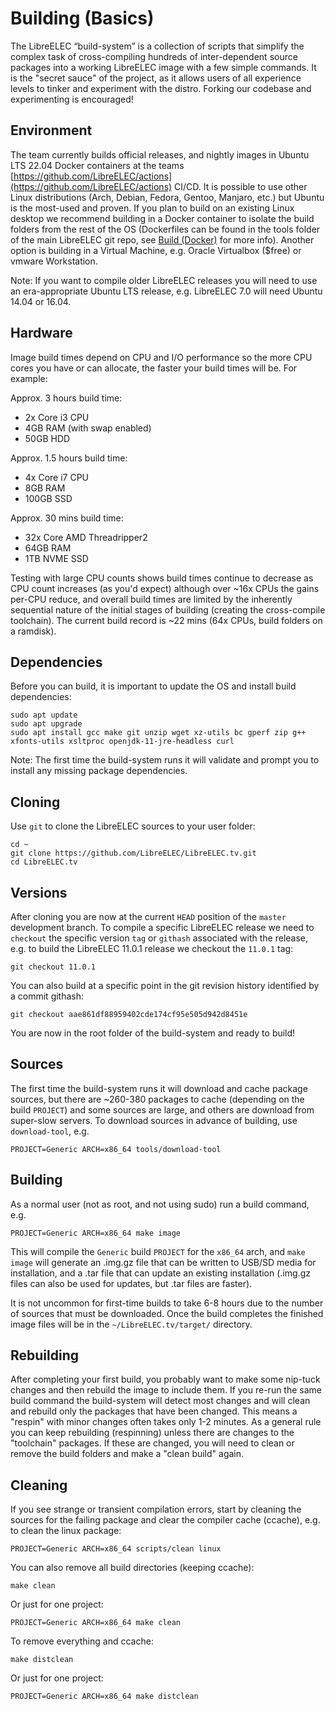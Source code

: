 # Building (Basics)

The LibreELEC “build-system” is a collection of scripts that simplify the complex task of cross-compiling hundreds of inter-dependent source packages into a working LibreELEC image with a few simple commands. It is the "secret sauce" of the project, as it allows users of all experience levels to tinker and experiment with the distro. Forking our codebase and experimenting is encouraged!

## Environment

The team currently builds official releases, and nightly images in Ubuntu LTS 22.04 Docker containers at the teams [https://github.com/LibreELEC/actions](https://github.com/LibreELEC/actions) CI/CD. It is possible to use other Linux distributions (Arch, Debian, Fedora, Gentoo, Manjaro, etc.) but Ubuntu is the most-used and proven. If you plan to build on an existing Linux desktop we recommend building in a Docker container to isolate the build folders from the rest of the OS (Dockerfiles can be found in the tools folder of the main LibreELEC git repo, see [Build (Docker)](build-docker.md) for more info). Another option is building in a Virtual Machine, e.g. Oracle Virtualbox ($free) or vmware Workstation.

Note: If you want to compile older LibreELEC releases you will need to use an era-appropriate Ubuntu LTS release, e.g. LibreELEC 7.0 will need Ubuntu 14.04 or 16.04.

## Hardware

Image build times depend on CPU and I/O performance so the more CPU cores you have or can allocate, the faster your build times will be. For example:

Approx. 3 hours build time:

* 2x Core i3 CPU
* 4GB RAM (with swap enabled)
* 50GB HDD

Approx. 1.5 hours build time:

* 4x Core i7 CPU
* 8GB RAM
* 100GB SSD

Approx. 30 mins build time:

* 32x Core AMD Threadripper2
* 64GB RAM
* 1TB NVME SSD

Testing with large CPU counts shows build times continue to decrease as CPU count increases (as you'd expect) although over \~16x CPUs the gains per-CPU reduce, and overall build times are limited by the inherently sequential nature of the initial stages of building (creating the cross-compile toolchain). The current build record is \~22 mins (64x CPUs, build folders on a ramdisk).

## Dependencies

Before you can build, it is important to update the OS and install build dependencies:

```
sudo apt update
sudo apt upgrade
sudo apt install gcc make git unzip wget xz-utils bc gperf zip g++ xfonts-utils xsltproc openjdk-11-jre-headless curl
```

Note: The first time the build-system runs it will validate and prompt you to install any missing package dependencies.

## Cloning

Use `git` to clone the LibreELEC sources to your user folder:

```
cd ~
git clone https://github.com/LibreELEC/LibreELEC.tv.git
cd LibreELEC.tv
```

## Versions

After cloning you are now at the current `HEAD` position of the `master` development branch. To compile a specific LibreELEC release we need to `checkout` the specific version `tag` or `githash` associated with the release, e.g. to build the LibreELEC 11.0.1 release we checkout the `11.0.1` tag:

```
git checkout 11.0.1
```

You can also build at a specific point in the git revision history identified by a commit githash:

```
git checkout aae861df88959402cde174cf95e505d942d8451e
```

You are now in the root folder of the build-system and ready to build!

## Sources

The first time the build-system runs it will download and cache package sources, but there are \~260-380 packages to cache (depending on the build `PROJECT`) and some sources are large, and others are download from super-slow servers. To download sources in advance of building, use `download-tool`, e.g.

```
PROJECT=Generic ARCH=x86_64 tools/download-tool
```

## Building

As a normal user (not as root, and not using sudo) run a build command, e.g.

```
PROJECT=Generic ARCH=x86_64 make image
```

This will compile the `Generic` build `PROJECT` for the `x86_64` arch, and `make image` will generate an .img.gz file that can be written to USB/SD media for installation, and a .tar file that can update an existing installation (.img.gz files can also be used for updates, but .tar files are faster).

It is not uncommon for first-time builds to take 6-8 hours due to the number of sources that must be downloaded. Once the build completes the finished image files will be in the `~/LibreELEC.tv/target/` directory.

## Rebuilding

After completing your first build, you probably want to make some nip-tuck changes and then rebuild the image to include them. If you re-run the same build command the build-system will detect most changes and will clean and rebuild only the packages that have been changed. This means a "respin" with minor changes often takes only 1-2 minutes. As a general rule you can keep rebuilding (respinning) unless there are changes to the "toolchain" packages. If these are changed, you will need to clean or remove the build folders and make a "clean build" again.

## Cleaning

If you see strange or transient compilation errors, start by cleaning the sources for the failing package and clear the compiler cache (ccache), e.g. to clean the linux package:

```
PROJECT=Generic ARCH=x86_64 scripts/clean linux
```

You can also remove all build directories (keeping ccache):

```
make clean
```

Or just for one project:

```
PROJECT=Generic ARCH=x86_64 make clean
```

To remove everything and ccache:

```
make distclean
```

Or just for one project:

```
PROJECT=Generic ARCH=x86_64 make distclean
```

